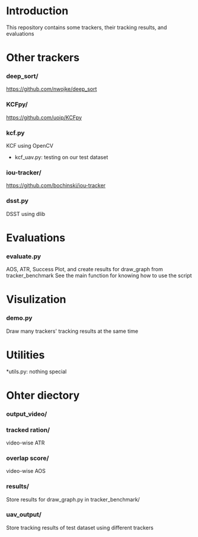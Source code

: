# Introduction
This repository contains some trackers, their tracking results, and evaluations

# Other trackers

### deep_sort/
https://github.com/nwojke/deep_sort

### KCFpy/
https://github.com/uoip/KCFpy

### kcf.py
KCF using OpenCV
- kcf_uav.py: testing on our test dataset

### iou-tracker/
https://github.com/bochinski/iou-tracker

### dsst.py
DSST using dlib


# Evaluations

### evaluate.py
AOS, ATR, Success Plot, and create results for draw_graph from tracker_benchmark
See the main function for knowing how to use the script

# Visulization

### demo.py
Draw many trackers' tracking results at the same time

# Utilities
*utils.py: nothing special

# Ohter diectory

### output_video/

### tracked ration/
video-wise ATR

### overlap score/
video-wise AOS

### results/
Store results for draw_graph.py in tracker_benchmark/

### uav_output/
Store tracking results of test dataset using different trackers
